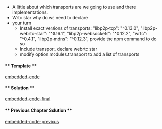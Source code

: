 * A little about which transports are we going to use and there implementations.
* Wrtc star why do we need to declare
* your turn
    - Install exact versions of transports: "libp2p-tcp": "^0.13.0", "libp2p-webrtc-star": "^0.16.1", "libp2p-websockets": "^0.12.2", "wrtc": "^0.4.1",   "libp2p-mdns": "^0.12.3", provide the npm command to do so
    - Include transport, declare webrtc star
    - modify option.modules.transport to add a list of transports

<!-- tabs:start -->

#### ** Template **

[embedded-code](../assets/1.2-template-code.js ':include :type=code embed-template')

#### ** Solution **

[embedded-code-final](../assets/1.2-finished-code.js ':include :type=code embed-final')

#### ** Previous Chapter Solution **

[embedded-code-previous](../assets/1.1-finished-code.js ':include :type=code embed-previous')

<!-- tabs:end -->

